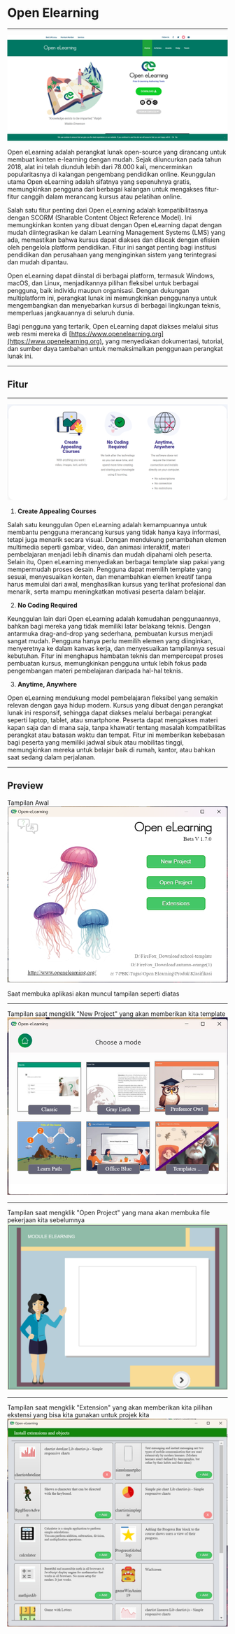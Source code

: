 # Open Elearning

---

![Tampilan awal](1.png)

Open eLearning adalah perangkat lunak open-source yang dirancang untuk membuat konten e-learning dengan mudah. Sejak diluncurkan pada tahun 2018, alat ini telah diunduh lebih dari 78.000 kali, mencerminkan popularitasnya di kalangan pengembang pendidikan online. Keunggulan utama Open eLearning adalah sifatnya yang sepenuhnya gratis, memungkinkan pengguna dari berbagai kalangan untuk mengakses fitur-fitur canggih dalam merancang kursus atau pelatihan online. 

Salah satu fitur penting dari Open eLearning adalah kompatibilitasnya dengan SCORM (Sharable Content Object Reference Model). Ini memungkinkan konten yang dibuat dengan Open eLearning dapat dengan mudah diintegrasikan ke dalam Learning Management Systems (LMS) yang ada, memastikan bahwa kursus dapat diakses dan dilacak dengan efisien oleh pengelola platform pendidikan. Fitur ini sangat penting bagi institusi pendidikan dan perusahaan yang menginginkan sistem yang terintegrasi dan mudah dipantau.

Open eLearning dapat diinstal di berbagai platform, termasuk Windows, macOS, dan Linux, menjadikannya pilihan fleksibel untuk berbagai pengguna, baik individu maupun organisasi. Dengan dukungan multiplatform ini, perangkat lunak ini memungkinkan penggunanya untuk mengembangkan dan menyebarkan kursus di berbagai lingkungan teknis, memperluas jangkauannya di seluruh dunia.

Bagi pengguna yang tertarik, Open eLearning dapat diakses melalui situs web resmi mereka di [https://www.openelearning.org](https://www.openelearning.org), yang menyediakan dokumentasi, tutorial, dan sumber daya tambahan untuk memaksimalkan penggunaan perangkat lunak ini.

---

## Fitur
---
![Tampilan awal](2.png)

1. **Create Appealing Courses**

Salah satu keunggulan Open eLearning adalah kemampuannya untuk membantu pengguna merancang kursus yang tidak hanya kaya informasi, tetapi juga menarik secara visual. Dengan mendukung penambahan elemen multimedia seperti gambar, video, dan animasi interaktif, materi pembelajaran menjadi lebih dinamis dan mudah dipahami oleh peserta. Selain itu, Open eLearning menyediakan berbagai template siap pakai yang mempermudah proses desain. Pengguna dapat memilih template yang sesuai, menyesuaikan konten, dan menambahkan elemen kreatif tanpa harus memulai dari awal, menghasilkan kursus yang terlihat profesional dan menarik, serta mampu meningkatkan motivasi peserta dalam belajar.

2. **No Coding Required**

Keunggulan lain dari Open eLearning adalah kemudahan penggunaannya, bahkan bagi mereka yang tidak memiliki latar belakang teknis. Dengan antarmuka drag-and-drop yang sederhana, pembuatan kursus menjadi sangat mudah. Pengguna hanya perlu memilih elemen yang diinginkan, menyeretnya ke dalam kanvas kerja, dan menyesuaikan tampilannya sesuai kebutuhan. Fitur ini menghapus hambatan teknis dan mempercepat proses pembuatan kursus, memungkinkan pengguna untuk lebih fokus pada pengembangan materi pembelajaran daripada hal-hal teknis.

3. **Anytime, Anywhere**

Open eLearning mendukung model pembelajaran fleksibel yang semakin relevan dengan gaya hidup modern. Kursus yang dibuat dengan perangkat lunak ini responsif, sehingga dapat diakses melalui berbagai perangkat seperti laptop, tablet, atau smartphone. Peserta dapat mengakses materi kapan saja dan di mana saja, tanpa khawatir tentang masalah kompatibilitas perangkat atau batasan waktu dan tempat. Fitur ini memberikan kebebasan bagi peserta yang memiliki jadwal sibuk atau mobilitas tinggi, memungkinkan mereka untuk belajar baik di rumah, kantor, atau bahkan saat sedang dalam perjalanan.

---

## Preview

Tampilan Awal 
![Tampilan awal](5.png)

Saat membuka aplikasi akan muncul tampilan seperti diatas

---
Tampilan saat mengklik "New Project" yang akan memberikan kita template
![Tampilan awal](3.png)

---

Tampilan saat mengklik "Open Project" yang mana akan membuka file pekerjaan kita sebelumnya
![Tampilan awal](4.png)


---

Tampilan saat mengklik "Extension" yang akan memberikan kita pilihan ekstensi yang bisa kita gunakan untuk projek kita
![Tampilan awal](6.png)
